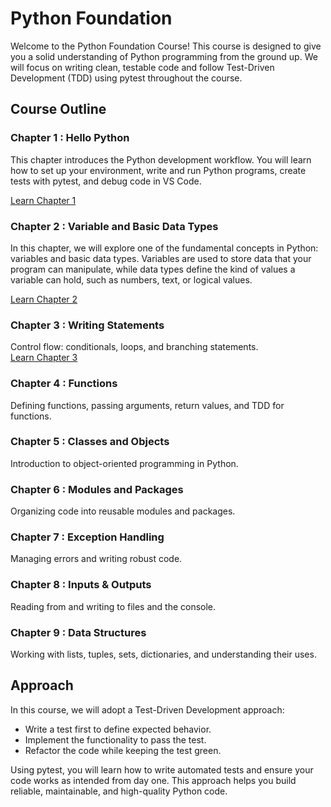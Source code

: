 # Python Foundation

Welcome to the Python Foundation Course! This course is designed to give you a solid understanding of Python programming from the ground up. We will focus on writing clean, testable code and follow Test-Driven Development (TDD) using pytest throughout the course.

## Course Outline
### Chapter 1 : Hello Python
This chapter introduces the Python development workflow. You will learn how to set up your environment, write and run Python programs, create tests with pytest, and debug code in VS Code.<br/>

[Learn Chapter 1](Chapter01/README.md)

### Chapter 2 : Variable and Basic Data Types 
In this chapter, we will explore one of the fundamental concepts in Python: variables and basic data types. Variables are used to store data that your program can manipulate, while data types define the kind of values a variable can hold, such as numbers, text, or logical values.<br/>

[Learn Chapter 2](Chapter02/README.md)

### Chapter 3 : Writing Statements
Control flow: conditionals, loops, and branching statements.<br/>
[Learn Chapter 3](Chapter03/README.md)

### Chapter 4 : Functions 
Defining functions, passing arguments, return values, and TDD for functions.

### Chapter 5 : Classes and Objects
Introduction to object-oriented programming in Python.

### Chapter 6 : Modules and Packages
Organizing code into reusable modules and packages.

### Chapter 7 : Exception Handling
Managing errors and writing robust code. 

### Chapter 8 : Inputs & Outputs
Reading from and writing to files and the console.

### Chapter 9 : Data Structures
Working with lists, tuples, sets, dictionaries, and understanding their uses.

## Approach
In this course, we will adopt a Test-Driven Development approach:

- Write a test first to define expected behavior.
- Implement the functionality to pass the test.
- Refactor the code while keeping the test green.

Using pytest, you will learn how to write automated tests and ensure your code works as intended from day one. This approach helps you build reliable, maintainable, and high-quality Python code.